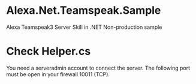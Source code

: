# Alexa.Net.Teamspeak.Sample
Alexa Teamspeak3 Server Skill in .NET
Non-production sample 


# Check Helper.cs
You need a serveradmin account to connect the server.
The following port must be open in your firewall 10011 (TCP).

